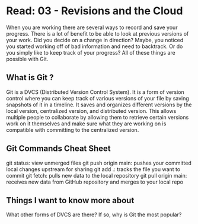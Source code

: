 # Read: 03 - Revisions and the Cloud

When you are working there are several ways to record and save your progress. There is a lot of benefit to be able to look at previous versions of your work. Did you decide on a change in direction? Maybe, you noticed you started working off of bad information and need to backtrack. Or do you simply like to keep track of your progress? All of these things are possible with Git.

## What is Git ?

Git is a DVCS (Distributed Version Control System). It is a form of version control where you can keep track of various versions of your file by saving snapshots of it in a timeline. It saves and organizes different versions by the local version, centralized version, and distributed version. This allows multiple people to collaborate by allowing them to retrieve certain versions work on it themselves and make sure what they are working on is compatible with committing to the centralized version.

## Git Commands Cheat Sheet
git status: view unmerged files
git push origin main: pushes your committed local changes upstream for sharing
git add .: tracks the file you want to commit
git fetch: pulls new data to the local repository
git pull origin main: receives new data from GitHub repository and merges to your local repo

## Things I want to know more about
What other forms of DVCS are there? If so, why is Git the most popular?

